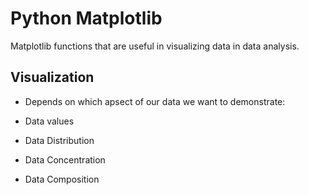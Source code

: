 # Python Matplotlib

Matplotlib functions that are useful in visualizing data in data analysis.

## Visualization

- Depends  on which apsect of our data we want to demonstrate:

*  Data values

*  Data Distribution

*  Data Concentration

*  Data Composition